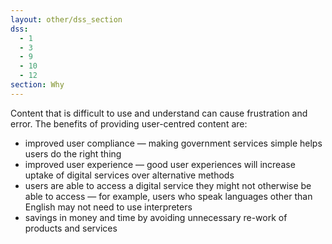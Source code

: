 ```yaml
---
layout: other/dss_section
dss:
  - 1
  - 3
  - 9
  - 10
  - 12
section: Why
---
```



Content that is difficult to use and understand can cause frustration and error.
The benefits of providing user-centred content are:

- improved user compliance — making government services simple helps users do the right thing
- improved user experience — good user experiences will increase uptake of digital services over alternative methods
- users are able to access a digital service they might not otherwise be able to access — for example, users who speak languages other than English may not need to use interpreters
- savings in money and time by avoiding unnecessary re-work of products and services
